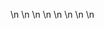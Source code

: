 

















































\n
\n
\n
\n
\n
\n
\n
\n




























































































































































































































































































































